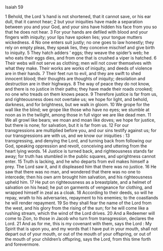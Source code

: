Isaiah 59

1	Behold, the Lord ’s hand is not shortened, that it cannot save, or his ear dull, that it cannot hear;
2	but your iniquities have made a separation between you and your God, and your sins have hidden his face from you so that he does not hear.
3	For your hands are defiled with blood and your fingers with iniquity; your lips have spoken lies; your tongue mutters wickedness.
4	No one enters suit justly; no one goes to law honestly; they rely on empty pleas, they speak lies, they conceive mischief and give birth to iniquity.
5	They hatch adders ’ eggs; they weave the spider’s web; he who eats their eggs dies, and from one that is crushed a viper is hatched.
6	Their webs will not serve as clothing; men will not cover themselves with what they make. Their works are works of iniquity, and deeds of violence are in their hands.
7	Their feet run to evil, and they are swift to shed innocent blood; their thoughts are thoughts of iniquity; desolation and destruction are in their highways.
8	The way of peace they do not know, and there is no justice in their paths; they have made their roads crooked; no one who treads on them knows peace.
9	Therefore justice is far from us, and righteousness does not overtake us; we hope for light, and behold, darkness, and for brightness, but we walk in gloom.
10	We grope for the wall like the blind; we grope like those who have no eyes; we stumble at noon as in the twilight, among those in full vigor we are like dead men.
11	We all growl like bears; we moan and moan like doves; we hope for justice, but there is none; for salvation, but it is far from us.
12	For our transgressions are multiplied before you, and our sins testify against us; for our transgressions are with us, and we know our iniquities :
13	transgressing, and denying the Lord, and turning back from following our God, speaking oppression and revolt, conceiving and uttering from the heart lying words.
14	Justice is turned back, and righteousness stands far away; for truth has stumbled in the public squares, and uprightness cannot enter.
15	Truth is lacking, and he who departs from evil makes himself a prey. The Lord saw it, and it displeased him that there was no justice.
16	He saw that there was no man, and wondered that there was no one to intercede; then his own arm brought him salvation, and his righteousness upheld him.
17	He put on righteousness as a breastplate, and a helmet of salvation on his head; he put on garments of vengeance for clothing, and wrapped himself in zeal as a cloak.
18	According to their deeds, so will he repay, wrath to his adversaries, repayment to his enemies; to the coastlands he will render repayment.
19	So they shall fear the name of the Lord from the west, and his glory from the rising of the sun; for he will come like a rushing stream, which the wind of the Lord drives.
20	And a Redeemer will come to Zion, to those in Jacob who turn from transgression, declares the Lord.
21	And as for me, this is my covenant with them, says the Lord : My Spirit that is upon you, and my words that I have put in your mouth, shall not depart out of your mouth, or out of the mouth of your offspring, or out of the mouth of your children’s offspring, says the Lord, from this time forth and forevermore.

